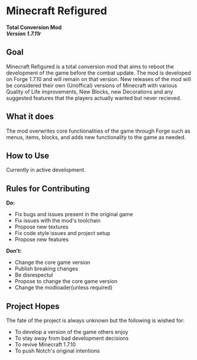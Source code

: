 # Minecraft Refigured
**Total Conversion Mod**
<br>
***Version 1.7.11r***

## Goal
Minecraft Refigured is a total conversion mod that aims to reboot the development of the game before the combat update. The mod is developed on Forge 1.7.10 and will remain on that version. New releases of the mod will be considered their own (Unoffical) versions of Minecraft with various Quality of Life improvements, New Blocks, new Decorations and any suggested features that the players actually wanted but never recieved.

## What it does
The mod overwrites core functionalities of the game through Forge such as menus, items, blocks, and adds new functionality to the game as needed.

## How to Use
Currently in active development.

## Rules for Contributing

**Do:**
- Fix bugs and issues present in the original game
- Fix issues with the mod's toolchain
- Propose new textures
- Fix code style issues and project setup
- Propose new features

**Don't:**
- Change the core game version
- Publish breaking changes
- Be disrespectul
- Propose to change the core game version
- Change the modloader(unless required)

## Project Hopes
The fate of the project is always unknown but the following is wished for:

- To develop a version of the game others enjoy
- To stay away from bad development decisions
- To revive Minecraft 1.7.10
- To push Notch's original intentions
